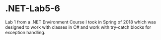# .NET-Lab5-6
Lab 1 from a .NET Environment Course I took in Spring of 2018 which was designed to work with classes in C# and work with try-catch blocks for exception handling. 
